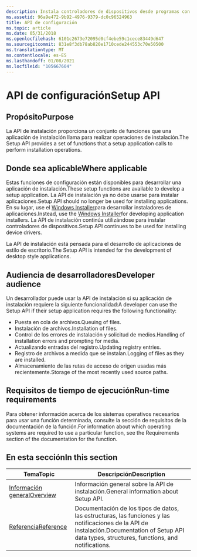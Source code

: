 ```yaml
---
description: Instala controladores de dispositivos desde programas con un script de configuración y archivos INF. Escribir un programa de instalación para la configuración del dispositivo y la instalación del controlador. Esta API ya no se recomienda para la instalación de aplicaciones de software.
ms.assetid: 96a9e472-9b92-4976-9379-dc0c96524963
title: API de configuración
ms.topic: article
ms.date: 05/31/2018
ms.openlocfilehash: 6101c2673e72095d0cf4ebe59c1cece83449d647
ms.sourcegitcommit: 831e8f3db78ab820e1710cede244553c70e50500
ms.translationtype: MT
ms.contentlocale: es-ES
ms.lasthandoff: 01/08/2021
ms.locfileid: "105667604"
---
```

# <a name="setup-api"></a><span data-ttu-id="bd603-105">API de configuración</span><span class="sxs-lookup"><span data-stu-id="bd603-105">Setup API</span></span>

## <a name="purpose"></a><span data-ttu-id="bd603-106">Propósito</span><span class="sxs-lookup"><span data-stu-id="bd603-106">Purpose</span></span>

<span data-ttu-id="bd603-107">La API de instalación proporciona un conjunto de funciones que una aplicación de instalación llama para realizar operaciones de instalación.</span><span class="sxs-lookup"><span data-stu-id="bd603-107">The Setup API provides a set of functions that a setup application calls to perform installation operations.</span></span>

## <a name="where-applicable"></a><span data-ttu-id="bd603-108">Donde sea aplicable</span><span class="sxs-lookup"><span data-stu-id="bd603-108">Where applicable</span></span>

<span data-ttu-id="bd603-109">Estas funciones de configuración están disponibles para desarrollar una aplicación de instalación.</span><span class="sxs-lookup"><span data-stu-id="bd603-109">These setup functions are available to develop a setup application.</span></span> <span data-ttu-id="bd603-110">La API de instalación ya no debe usarse para instalar aplicaciones.</span><span class="sxs-lookup"><span data-stu-id="bd603-110">Setup API should no longer be used for installing applications.</span></span> <span data-ttu-id="bd603-111">En su lugar, use el [Windows Installer](/windows/desktop/Msi/windows-installer-portal)para desarrollar instaladores de aplicaciones.</span><span class="sxs-lookup"><span data-stu-id="bd603-111">Instead, use the [Windows Installer](/windows/desktop/Msi/windows-installer-portal)for developing application installers.</span></span> <span data-ttu-id="bd603-112">La API de instalación continúa utilizándose para instalar controladores de dispositivos.</span><span class="sxs-lookup"><span data-stu-id="bd603-112">Setup API continues to be used for installing device drivers.</span></span>

<span data-ttu-id="bd603-113">La API de instalación está pensada para el desarrollo de aplicaciones de estilo de escritorio.</span><span class="sxs-lookup"><span data-stu-id="bd603-113">The Setup API is intended for the development of desktop style applications.</span></span>

## <a name="developer-audience"></a><span data-ttu-id="bd603-114">Audiencia de desarrolladores</span><span class="sxs-lookup"><span data-stu-id="bd603-114">Developer audience</span></span>

<span data-ttu-id="bd603-115">Un desarrollador puede usar la API de instalación si su aplicación de instalación requiere la siguiente funcionalidad:</span><span class="sxs-lookup"><span data-stu-id="bd603-115">A developer can use the Setup API if their setup application requires the following functionality:</span></span>

-   <span data-ttu-id="bd603-116">Puesta en cola de archivos.</span><span class="sxs-lookup"><span data-stu-id="bd603-116">Queuing of files.</span></span>
-   <span data-ttu-id="bd603-117">Instalación de archivos.</span><span class="sxs-lookup"><span data-stu-id="bd603-117">Installation of files.</span></span>
-   <span data-ttu-id="bd603-118">Control de los errores de instalación y solicitud de medios.</span><span class="sxs-lookup"><span data-stu-id="bd603-118">Handling of installation errors and prompting for media.</span></span>
-   <span data-ttu-id="bd603-119">Actualizando entradas del registro.</span><span class="sxs-lookup"><span data-stu-id="bd603-119">Updating registry entries.</span></span>
-   <span data-ttu-id="bd603-120">Registro de archivos a medida que se instalan.</span><span class="sxs-lookup"><span data-stu-id="bd603-120">Logging of files as they are installed.</span></span>
-   <span data-ttu-id="bd603-121">Almacenamiento de las rutas de acceso de origen usadas más recientemente.</span><span class="sxs-lookup"><span data-stu-id="bd603-121">Storage of the most recently used source paths.</span></span>

## <a name="run-time-requirements"></a><span data-ttu-id="bd603-122">Requisitos de tiempo de ejecución</span><span class="sxs-lookup"><span data-stu-id="bd603-122">Run-time requirements</span></span>

<span data-ttu-id="bd603-123">Para obtener información acerca de los sistemas operativos necesarios para usar una función determinada, consulte la sección de requisitos de la documentación de la función.</span><span class="sxs-lookup"><span data-stu-id="bd603-123">For information about which operating systems are required to use a particular function, see the Requirements section of the documentation for the function.</span></span>

## <a name="in-this-section"></a><span data-ttu-id="bd603-124">En esta sección</span><span class="sxs-lookup"><span data-stu-id="bd603-124">In this section</span></span>



| <span data-ttu-id="bd603-125">Tema</span><span class="sxs-lookup"><span data-stu-id="bd603-125">Topic</span></span>                                 | <span data-ttu-id="bd603-126">Descripción</span><span class="sxs-lookup"><span data-stu-id="bd603-126">Description</span></span>                                                                                 |
|---------------------------------------|---------------------------------------------------------------------------------------------|
| [<span data-ttu-id="bd603-127">Información general</span><span class="sxs-lookup"><span data-stu-id="bd603-127">Overview</span></span>](overview.md)<br/>   | <span data-ttu-id="bd603-128">Información general sobre la API de instalación.</span><span class="sxs-lookup"><span data-stu-id="bd603-128">General information about Setup API.</span></span><br/>                                             |
| [<span data-ttu-id="bd603-129">Referencia</span><span class="sxs-lookup"><span data-stu-id="bd603-129">Reference</span></span>](reference.md)<br/> | <span data-ttu-id="bd603-130">Documentación de los tipos de datos, las estructuras, las funciones y las notificaciones de la API de instalación.</span><span class="sxs-lookup"><span data-stu-id="bd603-130">Documentation of Setup API data types, structures, functions, and notifications.</span></span><br/> |



 

 

